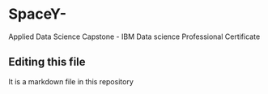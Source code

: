 # SpaceY-
Applied Data Science Capstone - IBM Data science Professional Certificate

## Editing this file

It is a markdown file in this repository
